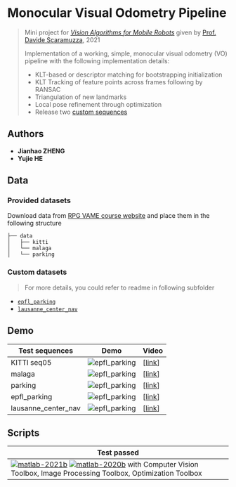 # Monocular Visual Odometry Pipeline

> Mini project for [*Vision Algorithms for Mobile Robots*](http://rpg.ifi.uzh.ch/teaching.html) given by [Prof. Davide Scaramuzza](http://rpg.ifi.uzh.ch/people_scaramuzza.html), 2021
>
> Implementation of a working, simple, monocular visual odometry (VO) pipeline with the following implementation details:
>
> - KLT-based or descriptor matching for bootstrapping initialization
> - KLT Tracking of feature points across frames following by RANSAC
> - Triangulation of new landmarks
> - Local pose refinement through optimization
> - Release two [custom sequences](#custom-datasets)



## Authors

- **Jianhao ZHENG**
- **Yujie HE**



## Data

### Provided datasets

Download data from [RPG VAME course website](http://rpg.ifi.uzh.ch/teaching.html) and place them in the following structure

```shell
├── data
│   ├── kitti
│   └── malaga
│   └── parking
```

### Custom datasets

> For more details, you could refer to readme in following subfolder

- [`epfl_parking`](https://github.com/Jianhao-zheng/Visual-Odometry-Pipeline/tree/master/data/epfl_parking)
- [`lausanne_center_nav`](https://github.com/Jianhao-zheng/Visual-Odometry-Pipeline/tree/master/data/lausanne_center_nav)



## Demo

| Test sequences      | Demo                                                         | Video                                                        |
| ------------------- | ----------------------------------------------- | ------------------------------------------------------------ |
| KITTI seq05         | ![epfl_parking](./gifs/kitti.gif) | [[link](https://www.youtube.com/watch?v=ByywzaIwTSM&list=PLisWEer2ynw1Ws1_km6y-xXDAIyvJ9weM&index=1)] |
| malaga              | ![epfl_parking](./gifs/malaga.gif) | [[link](https://www.youtube.com/watch?v=l-Jklm77tNg&list=PLisWEer2ynw1Ws1_km6y-xXDAIyvJ9weM&index=2)] |
| parking             | ![epfl_parking](./gifs/parking.gif) | [[link](https://www.youtube.com/watch?v=Xut0iuFSy8o&list=PLisWEer2ynw1Ws1_km6y-xXDAIyvJ9weM&index=3)] |
| epfl_parking        | ![epfl_parking](./gifs/epfl_parking.gif) | [[link](https://www.youtube.com/watch?v=eWNpX07L4_A&list=PLisWEer2ynw1Ws1_km6y-xXDAIyvJ9weM&index=4)] |
| lausanne_center_nav | ![epfl_parking](./gifs/lausanne_center_nav.gif) | [[link](https://www.youtube.com/watch?v=qSgeN7ElPik&list=PLisWEer2ynw1Ws1_km6y-xXDAIyvJ9weM&index=5)] |

## Scripts

| **Test passed**                                              |
| ------------------------------------------------------------ |
| [![matlab-2021b](https://img.shields.io/badge/matlab-2021b-yellow.svg)](https://www.mathworks.com/products/matlab.html) [![matlab-2020b](https://img.shields.io/badge/matlab-2020b-blue.svg)](https://www.mathworks.com/products/matlab.html) with Computer Vision Toolbox, Image Processing Toolbox, Optimization Toolbox |

```plaintext
```

